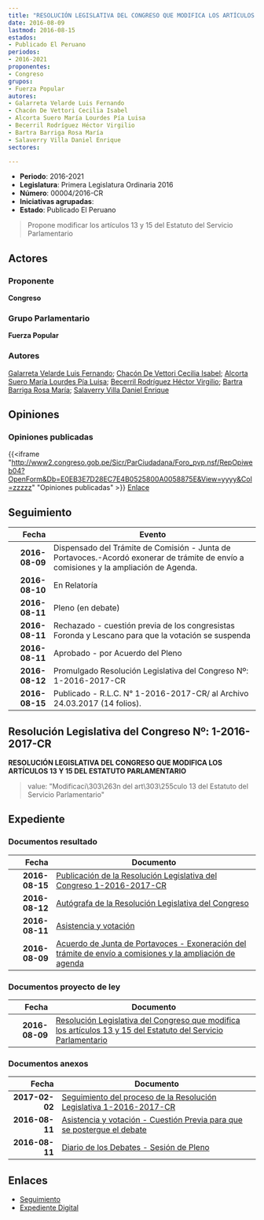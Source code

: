```yaml
---
title: "RESOLUCIÓN LEGISLATIVA DEL CONGRESO QUE MODIFICA LOS ARTÍCULOS 13, 15 DEL ESTATUTO DEL SERVICIO PARLAMENTARIO"
date: 2016-08-09
lastmod: 2016-08-15
estados:
- Publicado El Peruano
periodos:
- 2016-2021
proponentes:
- Congreso
grupos:
- Fuerza Popular
autores:
- Galarreta Velarde Luis Fernando
- Chacón De Vettori Cecilia Isabel
- Alcorta Suero María Lourdes Pía Luisa
- Becerril Rodríguez Héctor Virgilio
- Bartra Barriga Rosa María
- Salaverry Villa Daniel Enrique
sectores:

---
```

- **Periodo**: 2016-2021
- **Legislatura**: Primera Legislatura Ordinaria 2016
- **Número**: 00004/2016-CR
- **Iniciativas agrupadas**: 
- **Estado**: Publicado El Peruano

> Propone modificar los artículos 13 y 15 del Estatuto del Servicio Parlamentario


## Actores

### Proponente

**Congreso**

### Grupo Parlamentario

**Fuerza Popular**

### Autores

[Galarreta Velarde Luis Fernando](mailto:mailto:lgalarreta@congreso.gob.pe); [Chacón De Vettori Cecilia Isabel](mailto:mailto:cchacon@congreso.gob.pe); [Alcorta Suero María Lourdes Pía Luisa](mailto:mailto:lalcorta@congreso.gob.pe); [Becerril Rodríguez Héctor Virgilio](mailto:mailto:hbecerril@congreso.gob.pe); [Bartra Barriga Rosa María](mailto:mailto:rbartra@congreso.gob.pe); [Salaverry Villa Daniel Enrique](mailto:mailto:dsalaverry@congreso.gob.pe)

## Opiniones

### Opiniones publicadas

{{<iframe "http://www2.congreso.gob.pe/Sicr/ParCiudadana/Foro_pvp.nsf/RepOpiweb04?OpenForm&Db=E0EB3E7D28EC7E4B0525800A0058875E&View=yyyy&Col=zzzzz" "Opiniones publicadas" >}}
[Enlace](http://www2.congreso.gob.pe/Sicr/ParCiudadana/Foro_pvp.nsf/RepOpiweb04?OpenForm&Db=E0EB3E7D28EC7E4B0525800A0058875E&View=yyyy&Col=zzzzz)


## Seguimiento

| Fecha | Evento |
|------:|--------|
| **2016-08-09** | Dispensado del Trámite de Comisión - Junta de Portavoces.-Acordó exonerar de trámite de envío a comisiones y la ampliación de Agenda. |
| **2016-08-10** | En Relatoría |
| **2016-08-11** | Pleno (en debate) |
| **2016-08-11** | Rechazado - cuestión previa de los congresistas Foronda y Lescano para que la votación se suspenda |
| **2016-08-11** | Aprobado - por Acuerdo del Pleno |
| **2016-08-12** | Promulgado Resolución Legislativa del Congreso Nº: 1-2016-2017-CR |
| **2016-08-15** | Publicado - R.L.C. N° 1-2016-2017-CR/ al Archivo 24.03.2017 (14 folios). |

## Resolución Legislativa del Congreso Nº: 1-2016-2017-CR

**RESOLUCIÓN LEGISLATIVA DEL CONGRESO QUE MODIFICA LOS ARTÍCULOS 13 Y 15 DEL ESTATUTO PARLAMENTARIO**

> value: "Modificaci\303\263n del art\303\255culo 13 del Estatuto del Servicio Parlamentario"


## Expediente

### Documentos resultado

| Fecha | Documento |
|------:|-----------|
| **2016-08-15** | [Publicación de la Resolución Legislativa del Congreso 1-2016-2017-CR](http://www.leyes.congreso.gob.pe/Documentos/2016_2021/Resolucion_Legislativa_del_Congreso/RLC-1-2016-2017-CR.pdf) |
| **2016-08-12** | [Autógrafa de la Resolución Legislativa del Congreso](http://www.leyes.congreso.gob.pe/Documentos/2016_2021/Autografas/Resolucion_Legislativa_del_Congreso/AU0000420160812.pdf) |
| **2016-08-11** | [Asistencia y votación](http://www.leyes.congreso.gob.pe/Documentos/2016_2021/Asistencia_y_Votacion/Proyectos_de_Ley/AV0000420160811.pdf) |
| **2016-08-09** | [Acuerdo de Junta de Portavoces - Exoneración del trámite de envío a comisiones y la ampliación de agenda](http://www.leyes.congreso.gob.pe/Documentos/2016_2021/Acuerdos/Junta_Portavoces/AJP0000420160809.pdf) |

### Documentos proyecto de ley

| Fecha | Documento |
|------:|-----------|
| **2016-08-09** | [Resolución Legislativa del Congreso que modifica los artículos 13 y 15 del Estatuto del Servicio Parlamentario](http://www.leyes.congreso.gob.pe/Documentos/2016_2021/Proyectos_de_Ley_y_de_Resoluciones_Legislativas/PL00004_20160809.pdf) |

### Documentos anexos

| Fecha | Documento |
|------:|-----------|
| **2017-02-02** | [Seguimiento del proceso de la Resolución Legislativa 1-2016-2017-CR](http://www2.congreso.gob.pe/Sicr/TraDocEstProc/Contdoc03_2011.nsf/ba75101a33765c2c05257e5400552213/e56d05400d93e804052580bb007331cc/$FILE/00004PL20170202..pdf) |
| **2016-08-11** | [Asistencia y votación - Cuestión Previa para que se postergue el debate](http://www.leyes.congreso.gob.pe/Documentos/2016_2021/Asistencia_y_Votacion/Proyectos_de_Ley/AV0000420160811..pdf) |
| **2016-08-11** | [Diario de los Debates - Sesión de Pleno](http://www2.congreso.gob.pe/Sicr/DiarioDebates/Publicad.nsf/SesionesPleno/05256D6E0073DFE90525800D00093E52/$FILE/PLO-2016-4.pdf) |

## Enlaces

- [Seguimiento](http://www2.congreso.gob.pe/Sicr/TraDocEstProc/CLProLey2016.nsf/f7fff46988ca05b1052578e100829cc7/389c14e70909e2200525800a005ec136?OpenDocument)
- [Expediente Digital](http://www2.congreso.gob.pe/Sicr/TraDocEstProc/CLProLey2016.nsf/f7fff46988ca05b1052578e100829cc7/389c14e70909e2200525800a005ec136?OpenDocument&Click=05257FB7005EB655.eb71d0cf91d8294e05256cdf006b5706/$Body/0.1C6C)

